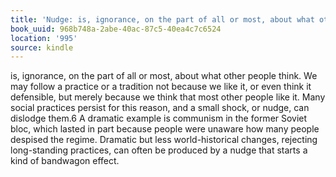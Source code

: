 ```yaml
---
title: 'Nudge: is, ignorance, on the part of all or most, about what other …'
book_uuid: 968b748a-2abe-40ac-87c5-40ea4c7c6524
location: '995'
source: kindle
---
```


is, ignorance, on the part of all or most, about what other people think. We may follow a practice or a tradition not because we like it, or even think it defensible, but merely because we think that most other people like it. Many social practices persist for this reason, and a small shock, or nudge, can dislodge them.6 A dramatic example is communism in the former Soviet bloc, which lasted in part because people were unaware how many people despised the regime. Dramatic but less world-historical changes, rejecting long-standing practices, can often be produced by a nudge that starts a kind of bandwagon effect.